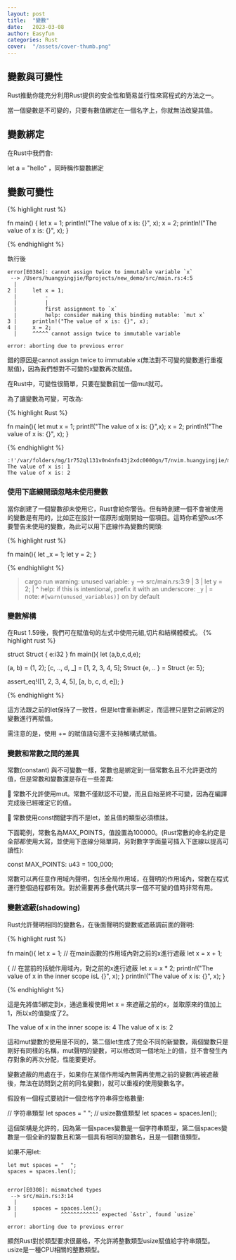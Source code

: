 ```yaml
---
layout: post
title:  "變數"
date:   2023-03-08
author: Easyfun
categories: Rust
cover:  "/assets/cover-thumb.png"
---
```



## 變數與可變性

Rust推動你能充分利用Rust提供的安全性和簡易並行性來寫程式的方法之一。

當一個變數是不可變的，只要有數值綁定在一個名字上，你就無法改變其值。


## 變數綁定

在Rust中我們會:

let a = "hello" ，同時稱作變數綁定

## 變數可變性
{% highlight rust %}

fn main() {
    let x = 1;
    println!("The value of x is: {}", x);
    x = 2;
    println!("The value of x is: {}", x);
}

{% endhighlight %}

執行後
```
error[E0384]: cannot assign twice to immutable variable `x`
 --> /Users/huangyingjie/Rprojects/new_demo/src/main.rs:4:5
  |
2 |     let x = 1;
  |         -
  |         |
  |         first assignment to `x`
  |         help: consider making this binding mutable: `mut x`
3 |     println!("The value of x is: {}", x);
4 |     x = 2;
  |     ^^^^^ cannot assign twice to immutable variable

error: aborting due to previous error
```

錯的原因是cannot assign twice to immutable x(無法對不可變的變數進行重複賦值)，因為我們想對不可變的x變數再次賦值。

在Rust中，可變性很簡單，只要在變數前加一個mut就可。

為了讓變數為可變，可改為:

{% highlight Rust %}

fn main(){
  let mut x = 1;
  printl!("The value of x is: {}",x);
  x = 2;
  println!("The value of x is: {}", x);
}

{% endhighlight %}

```
:!'/var/folders/mg/1r752ql131v0n4nfn43j2xdc0000gn/T/nvim.huangyingjie/mKXpmr/1/main'
The value of x is: 1
The value of x is: 2
```
### 使用下底線開頭忽略未使用變數

當你創建了一個變數卻未使用它，Rust會給你警告。但有時創建一個不會被使用的變數是有用的，比如正在設計一個原形或剛開始一個項目。這時你希望Rust不要警告未使用的變數，為此可以用下底線作為變數的開頭:

{% highlight rust %}

fn main(){
  let _x = 1;
  let y = 2;
}

{% endhighlight %}

> cargo run
  warning: unused variable: `y`
   --> src/main.rs:3:9
    |
  3 |     let y = 2;
    |         ^ help: if this is intentional, prefix it with an underscore: `_y`
    |
    = note: `#[warn(unused_variables)]` on by default

### 變數解構

在Rust 1.59後，我們可在賦值句的左式中使用元組,切片和結構體模式。
{% highlight rust %}

struct Struct {
  e:i32
}
fn main(){
  let (a,b,c,d,e);

  (a, b) = (1, 2);
  [c, .., d, _] = [1, 2, 3, 4, 5];
  Struct {e, .. } = Struct {e: 5};

  assert_eq!([1, 2, 3, 4, 5], [a, b, c, d, e]);
}

{% endhighlight %}

這方法跟之前的let保持了一致性，但是let會重新綁定，而這裡只是對之前綁定的變數進行再賦值。

需注意的是，使用 += 的賦值語句還不支持解構式賦值。

### 變數和常數之間的差異

常數(constant) 與不可變數一樣，常數也是綁定到一個常數名且不允許更改的值，但是常數和變數還是存在一些差異:

🧪 常數不允許使用mut。常數不僅默認不可變，而且自始至終不可變，因為在編譯完成後已經確定它的值。

🧪 常數使用const關鍵字而不是let，並且值的類型必須標註。

下面範例，常數名為MAX_POINTS，值設置為100000。(Rust常數的命名約定是全部都使用大寫，並使用下底線分隔單詞，另對數字字面量可插入下底線以提高可讀性):

  const MAX_POINTS: u43 = 100_000;

常數可以再任意作用域內聲明，包括全局作用域，在聲明的作用域內，常數在程式運行整個過程都有效。對於需要再多疊代碼共享一個不可變的值時非常有用。

### 變數遮蔽(shadowing)

Rust允許聲明相同的變數名，在後面聲明的變數或遮蔽調前面的聲明:

{% highlight rust %}

fn main(){
  let x = 1;
  // 在main函數的作用域內對之前的x進行遮蔽
  let x = x + 1;

  {
    // 在當前的括號作用域內，對之前的x進行遮蔽
    let x = x * 2;
    println!("The value of x in the inner scope isL {}", x);
  }
  println!("The value of x is: {}", x);
}

{% endhighlight %}

這是先將值5綁定到x，通過重複使用let x = 來遮蔽之前的x，並取原來的值加上1，所以x的值變成了2。

The value of x in the inner scope is: 4
The value of x is: 2

這和mut變數的使用是不同的，第二個let生成了完全不同的新變數，兩個變數只是剛好有同樣的名稱，mut聲明的變數，可以修改同一個地址上的值，並不會發生內存對象的再次分配，性能要更好。

變數遮蔽的用處在于，如果你在某個作用域內無需再使用之前的變數(再被遮蔽後，無法在訪問到之前的同名變數)，就可以重複的使用變數名字。

假設有一個程式要統計一個空格字符串得空格數量:

  // 字符串類型
  let spaces = "  ";
  // usize數值類型
  let spaces = spaces.len();

這個架構是允許的，因為第一個spaces變數是一個字符串類型，第二個spaces變數是一個全新的變數且和第一個具有相同的變數名，且是一個數值類型。

如果不用let:

    let mut spaces = "  ";
    spaces = spaces.len();


    error[E0308]: mismatched types
     --> src/main.rs:3:14
      |
    3 |     spaces = spaces.len();
      |              ^^^^^^^^^^^^ expected `&str`, found `usize`

    error: aborting due to previous error

顯然Rust對於類型要求很嚴格，不允許將整數類型usize賦值給字符串類型。usize是一種CPU相關的整數類型。




